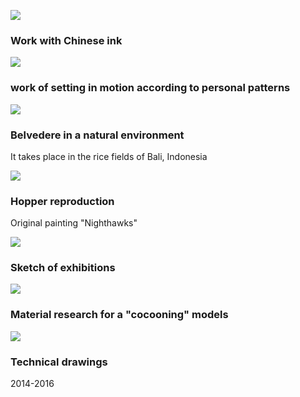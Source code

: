 

![](global_art0.png?raw=true)
### Work with Chinese ink

![](global_art1?raw=true)
### work of setting in motion according to personal patterns

![](global_art5,2.png?raw=true)
### Belvedere in a natural environment
It takes place in the rice fields of Bali, Indonesia

![](global_art4.png?raw=true)
### Hopper reproduction
Original painting "Nighthawks"

![](global_art3.png?raw=true)
### Sketch of exhibitions

![](global_art5.png?raw=true)
### Material research for a "cocooning" models

![](dessins_technique?raw=true)
### Technical drawings


2014-2016



